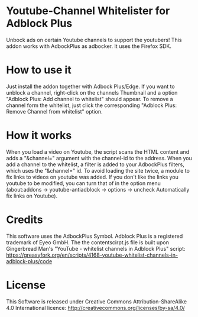 # Youtube-Channel Whitelister for Adblock Plus
Unbock ads on certain Youtube channels to support the youtubers!
This addon works with AdbockPlus as adbocker. It uses the Firefox SDK.

# How to use it
Just install the addon together with Adbock Plus/Edge.
If you want to unblock a channel, right-click on the channels Thumbnail and a option 
"Adblock Plus: Add channel to whitelist" should appear. To remove a channel form the whitelist,
just click the corresponding "Adblock Plus: Remove Channel from whitelist" option.

# How it works
When you load a video on Youtube, the script scans the HTML content and adds a "&channel=" argument with 
the channel-id to the address. When you add a channel to the whitelist, a filter is added to your AdbockPlus filters, 
which uses the "&channel=" id. To avoid loading the site twice, a module to fix links to videos on youtube was added. 
If you don't like the links you youtube to be modified, you can turn that of in the option menu (about:addons -> 
youtube-antiadblock -> options -> uncheck Automatically fix links on Youtube).

# Credits
This software uses the AdbockPlus Symbol. Adblock Plus is a registered trademark of Eyeo GmbH.
The the contentscirpt.js file is built upon Gingerbread Man's "YouTube - whitelist channels in Adblock Plus" script: 
https://greasyfork.org/en/scripts/4168-youtube-whitelist-channels-in-adblock-plus/code

# License
This Software is released under Creative Commons Attribution-ShareAlike 4.0 International licence: 
http://creativecommons.org/licenses/by-sa/4.0/
